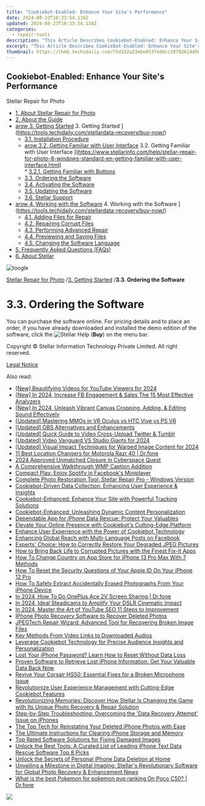 ```yaml
---
title: "Cookiebot-Enabled: Enhance Your Site's Performance"
date: 2024-08-22T10:33:54.116Z
updated: 2024-08-23T10:33:54.116Z
categories:
  - repair-tools
description: "This Article Describes Cookiebot-Enabled: Enhance Your Site's Performance"
excerpt: "This Article Describes Cookiebot-Enabled: Enhance Your Site's Performance"
thumbnail: https://thmb.techidaily.com/f5d152a23ebe0537eddcc39792614d56215becc5357892b0b77a3b9431bbf691.jpg
---
```


## Cookiebot-Enabled: Enhance Your Site's Performance

Stellar Repair for Photo

* [1. About Stellar Repair for Photo](https://tools.techidaily.com/stellardata-recovery/buy-now/)
* [2. About the Guide](https://tools.techidaily.com/stellardata-recovery/buy-now/)
* [arow 3. Getting Started](https://www.stellarinfo.com/help/public/frontEnd/onlinehelp/images/arow.png) 3\. Getting Started ](https://tools.techidaily.com/stellardata-recovery/buy-now/)  
  * [3.1. Installation Procedure](https://tools.techidaily.com/stellardata-recovery/buy-now/)  
  * [arow 3.2. Getting Familiar with User Interface](https://www.stellarinfo.com/help/public/frontEnd/onlinehelp/images/arow.png) 3.2\. Getting Familiar with User Interface ](https://www.stellarinfo.com/help/stellar-repair-for-photo-8-windows-standard-en-getting-familiar-with-user-interface.html)  
         * [3.2.1. Getting Familiar with Buttons](https://tools.techidaily.com/stellardata-recovery/buy-now/)  
  * [3.3. Ordering the Software](https://tools.techidaily.com/stellardata-recovery/buy-now/)  
  * [3.4. Activating the Software](https://tools.techidaily.com/stellardata-recovery/buy-now/)  
  * [3.5. Updating the Software](https://tools.techidaily.com/stellardata-recovery/buy-now/)  
  * [3.6. Stellar Support](https://tools.techidaily.com/stellardata-recovery/buy-now/)
* [arow 4. Working with the Software](https://www.stellarinfo.com/help/public/frontEnd/onlinehelp/images/arow.png) 4\. Working with the Software ](https://tools.techidaily.com/stellardata-recovery/buy-now/)  
  * [4.1. Adding Files for Repair](https://tools.techidaily.com/stellardata-recovery/buy-now/)  
  * [4.2. Repairing Corrupt Files](https://tools.techidaily.com/stellardata-recovery/buy-now/)  
  * [4.3. Performing Advanced Repair](https://tools.techidaily.com/stellardata-recovery/buy-now/)  
  * [4.4. Previewing and Saving Files](https://tools.techidaily.com/stellardata-recovery/buy-now/)  
  * [4.5. Changing the Software Language](https://tools.techidaily.com/stellardata-recovery/buy-now/)
* [5. Frequently Asked Questions (FAQs)](https://www.stellarinfo.com/help/stellar-repair-for-photo-8-windows-standard-en-frequently-asked-questions-faqs-.html)
* [6. About Stellar](https://tools.techidaily.com/stellardata-recovery/buy-now/)

![toogle](https://www.stellarinfo.com/help/public/frontEnd/onlinehelp/images/toogle.png)

[Stellar Repair for Photo](https://tools.techidaily.com/stellardata-recovery/buy-now/) /[3. Getting Started](https://tools.techidaily.com/stellardata-recovery/buy-now/) /**3.3\. Ordering the Software**

# **3.3\. Ordering the Software**

 You can purchase the software online. For pricing details and to place an order, if you have already downloaded and installed the demo edition of the software, click the ![Stellar Help](https://www.stellarinfo.com/help/public/onlinehelp_img/stellar-repair-for-photo-8-windows-standard-en/ordering-the-software/2.png)  (**Buy**) on the menu bar.

 Copyright © Stellar Information Technology Private Limited. All right reserved.

[Legal Notice](https://tools.techidaily.com/stellardata-recovery/buy-now/)

<ins class="adsbygoogle"
     style="display:block"
     data-ad-format="autorelaxed"
     data-ad-client="ca-pub-7571918770474297"
     data-ad-slot="1223367746"></ins>



<ins class="adsbygoogle"
     style="display:block"
     data-ad-client="ca-pub-7571918770474297"
     data-ad-slot="8358498916"
     data-ad-format="auto"
     data-full-width-responsive="true"></ins>

<span class="atpl-alsoreadstyle">Also read:</span>
<div><ul>
<li><a href="https://youtube-sure.techidaily.com/eautifying-videos-for-youtube-viewers-for-2024/"><u>[New] Beautifying Videos for YouTube Viewers for 2024</u></a></li>
<li><a href="https://facebook-video-recording.techidaily.com/new-in-2024-increase-fb-engagement-and-sales-the-15-most-effective-analyzers/"><u>[New] In 2024, Increase FB Engagement & Sales  The 15 Most Effective Analyzers</u></a></li>
<li><a href="https://fox-blue.techidaily.com/new-in-2024-unleash-vibrant-canvas-cropping-adding-and-editing-sound-effectively/"><u>[New] In 2024, Unleash Vibrant Canvas  Cropping, Adding, & Editing Sound Effectively</u></a></li>
<li><a href="https://extra-support.techidaily.com/updated-mastering-mmos-in-vr-oculus-vs-htc-vive-vs-ps-vr/"><u>[Updated] Mastering MMOs in VR  Oculus vs HTC Vive vs PS VR</u></a></li>
<li><a href="https://desktop-recording.techidaily.com/updated-obs-alternatives-and-enhancements/"><u>[Updated] OBS Alternatives and Enhancements</u></a></li>
<li><a href="https://twitter-videos.techidaily.com/updated-quick-guide-to-video-cross-upload-twitter-and-tumblr/"><u>[Updated] Quick Guide to Video Cross-Upload  Twitter & Tumblr</u></a></li>
<li><a href="https://desktop-recording.techidaily.com/updated-video-vanguard-vs-studio-giants-for-2024/"><u>[Updated] Video Vanguard VS Studio Giants for 2024</u></a></li>
<li><a href="https://vp-tips.techidaily.com/updated-visual-impact-techniques-for-warped-image-content-for-2024/"><u>[Updated] Visual Impact  Techniques for Warped Image Content for 2024</u></a></li>
<li><a href="https://location-fake.techidaily.com/11-best-location-changers-for-motorola-razr-40-drfone-by-drfone-virtual-android/"><u>11 Best Location Changers for Motorola Razr 40 | Dr.fone</u></a></li>
<li><a href="https://some-approaches.techidaily.com/2024-approved-unmatched-closure-in-cyberspace-quest/"><u>2024 Approved  Unmatched Closure in Cyberspace Quest</u></a></li>
<li><a href="https://fox-friendly.techidaily.com/a-comprehensive-walkthrough-wmp-caption-addition/"><u>A Comprehensive Walkthrough  WMP Caption Addition</u></a></li>
<li><a href="https://facebook.techidaily.com/compact-play-enjoy-spotify-in-facebooks-miniplayer/"><u>Compact Play: Enjoy Spotify in Facebook's Miniplayer</u></a></li>
<li><a href="https://data-safeguard.techidaily.com/complete-photo-restoration-tool-stellar-repair-pro-windows-version/"><u>Complete Photo Restoration Tool: Stellar Repair Pro - Windows Version</u></a></li>
<li><a href="https://data-safeguard.techidaily.com/cookiebot-driven-data-collection-enhancing-user-experience-and-insights/"><u>Cookiebot-Driven Data Collection: Enhancing User Experience & Insights</u></a></li>
<li><a href="https://data-safeguard.techidaily.com/cookiebot-enhanced-enhance-your-site-with-powerful-tracking-solutions/"><u>Cookiebot-Enhanced: Enhance Your Site with Powerful Tracking Solutions</u></a></li>
<li><a href="https://data-safeguard.techidaily.com/cookiebot-enhanced-unleashing-dynamic-content-personalization/"><u>Cookiebot-Enhanced: Unleashing Dynamic Content Personalization</u></a></li>
<li><a href="https://data-safeguard.techidaily.com/dependable-app-for-iphone-data-rescue-protect-your-valuables/"><u>Dependable App for iPhone Data Rescue: Protect Your Valuables</u></a></li>
<li><a href="https://data-safeguard.techidaily.com/elevate-your-online-presence-with-cookiebots-cutting-edge-platform/"><u>Elevate Your Online Presence with Cookiebot's Cutting-Edge Platform</u></a></li>
<li><a href="https://data-safeguard.techidaily.com/enhance-user-experience-with-the-power-of-cookiebot-technology/"><u>Enhance User Experience with the Power of Cookiebot Technology</u></a></li>
<li><a href="https://facebook.techidaily.com/enhancing-global-reach-with-multi-language-posts-on-facebook/"><u>Enhancing Global Reach with Multi-Language Posts on Facebook</u></a></li>
<li><a href="https://data-safeguard.techidaily.com/experts-choice-how-to-correctly-restore-your-degraded-jpeg-pictures/"><u>Experts' Choice: How to Correctly Restore Your Degraded JPEG Pictures</u></a></li>
<li><a href="https://data-safeguard.techidaily.com/how-to-bring-back-life-to-corrupted-pictures-with-the-finest-fix-it-apps/"><u>How to Bring Back Life to Corrupted Pictures with the Finest Fix-It Apps</u></a></li>
<li><a href="https://ios-unlock.techidaily.com/how-to-change-country-on-app-store-for-iphone-13-pro-max-with-7-methods-by-drfone-ios/"><u>How To Change Country on App Store for iPhone 13 Pro Max With 7 Methods</u></a></li>
<li><a href="https://apple-account.techidaily.com/how-to-reset-the-security-questions-of-your-apple-id-on-your-iphone-12-pro-by-drfone-ios/"><u>How To Reset the Security Questions of Your Apple ID On Your iPhone 12 Pro</u></a></li>
<li><a href="https://data-safeguard.techidaily.com/how-to-safely-extract-accidentally-erased-photographs-from-your-iphone-device/"><u>How To Safely Extract Accidentally Erased Photographs From Your iPhone Device</u></a></li>
<li><a href="https://screen-mirror.techidaily.com/in-2024-how-to-do-oneplus-ace-2v-screen-sharing-drfone-by-drfone-android/"><u>In 2024, How To Do OnePlus Ace 2V Screen Sharing | Dr.fone</u></a></li>
<li><a href="https://fox-info.techidaily.com/in-2024-ideal-steadicams-to-amplify-your-dslr-cinematic-impact/"><u>In 2024, Ideal Steadicams to Amplify Your DSLR Cinematic Impact</u></a></li>
<li><a href="https://youtube-data.techidaily.com/24-master-the-art-of-youtube-seo-11-steps-to-improvement/"><u>In 2024, Master the Art of YouTube SEO  11 Steps to Improvement</u></a></li>
<li><a href="https://data-safeguard.techidaily.com/iphone-photo-recovery-software-to-recover-deleted-photos/"><u>IPhone Photo Recovery Software to Recover Deleted Photos</u></a></li>
<li><a href="https://data-safeguard.techidaily.com/jpegtech-repair-wizard-advanced-tool-for-recovering-broken-image-files/"><u>JPEGTech Repair Wizard: Advanced Tool for Recovering Broken Image Files</u></a></li>
<li><a href="https://extra-lessons.techidaily.com/key-methods-from-video-links-to-downloaded-audios/"><u>Key Methods  From Video Links to Downloaded Audios</u></a></li>
<li><a href="https://data-safeguard.techidaily.com/leverage-cookiebot-technology-for-precise-audience-insights-and-personalization/"><u>Leverage Cookiebot Technology for Precise Audience Insights and Personalization</u></a></li>
<li><a href="https://data-safeguard.techidaily.com/lost-your-iphone-password-learn-how-to-reset-without-data-loss/"><u>Lost Your iPhone Password? Learn How to Reset Without Data Loss</u></a></li>
<li><a href="https://data-safeguard.techidaily.com/proven-software-to-retrieve-lost-iphone-information-get-your-valuable-data-back-now/"><u>Proven Software to Retrieve Lost iPhone Information: Get Your Valuable Data Back Now</u></a></li>
<li><a href="https://common-error.techidaily.com/revive-your-corsair-hs50-essential-fixes-for-a-broken-microphone-issue/"><u>Revive Your Corsair HS50: Essential Fixes for a Broken Microphone Issue</u></a></li>
<li><a href="https://data-safeguard.techidaily.com/revolutionize-user-experience-management-with-cutting-edge-cookiebot-features/"><u>Revolutionize User Experience Management with Cutting-Edge Cookiebot Features</u></a></li>
<li><a href="https://data-safeguard.techidaily.com/revolutionizing-memories-discover-how-stellar-is-changing-the-game-with-its-unique-photo-recovery-and-repair-solution/"><u>Revolutionizing Memories: Discover How Stellar Is Changing the Game with Its Unique Photo Recovery & Repair Solution</u></a></li>
<li><a href="https://data-safeguard.techidaily.com/step-by-step-troubleshooting-overcoming-the-data-recovery-attempt-issue-on-iphones/"><u>Step-by-Step Troubleshooting: Overcoming the 'Data Recovery Attempt' Issue on iPhones</u></a></li>
<li><a href="https://data-safeguard.techidaily.com/the-top-tech-for-reinstating-your-deleted-iphone-photos-with-ease/"><u>The Top Tech for Reinstating Your Deleted iPhone Photos with Ease</u></a></li>
<li><a href="https://data-safeguard.techidaily.com/the-ultimate-instructions-for-clearing-iphone-storage-and-memory/"><u>The Ultimate Instructions for Clearing iPhone Storage and Memory</u></a></li>
<li><a href="https://data-safeguard.techidaily.com/top-rated-software-solutions-for-fixing-damaged-images/"><u>Top Rated Software Solutions for Fixing Damaged Images</u></a></li>
<li><a href="https://data-safeguard.techidaily.com/unlock-the-best-tools-a-curated-list-of-leading-iphone-text-data-rescue-software-top-8-picks/"><u>Unlock the Best Tools: A Curated List of Leading iPhone Text Data Rescue Software Top 8 Picks</u></a></li>
<li><a href="https://data-safeguard.techidaily.com/unlock-the-secrets-of-personal-iphone-data-deletion-at-home/"><u>Unlock the Secrets of Personal iPhone Data Deletion at Home</u></a></li>
<li><a href="https://data-safeguard.techidaily.com/unveiling-a-milestone-in-digital-imaging-stellars-revolutionary-software-for-global-photo-recovery-and-enhancement-news/"><u>Unveiling a Milestone in Digital Imaging: Stellar's Revolutionary Software for Global Photo Recovery & Enhancement News</u></a></li>
<li><a href="https://pokemon-go-android.techidaily.com/what-is-the-best-pokemon-for-pokemon-pvp-ranking-on-poco-c50-drfone-by-drfone-virtual-android/"><u>What is the best Pokemon for pokemon pvp ranking On Poco C50? | Dr.fone</u></a></li>
</ul></div>

<!-- affiliate ads begin -->
<a href="https://store.bitdefender.com/affiliate.php?ACCOUNT=BITLATIN&AFFILIATE=108875&PATH=http%3A%2F%2Fwww.bitdefender.com%2Fbusiness%3FAFFILIATE%3D108875%26RESOURCE%3D30%2525%2BOff%2Ball%2BGravityZone%2BProducts"><img src="https://www.bitdefender.com/content/dam/bitdefender/business/campaign/1200X628.png" border="0"></a>
<!-- affiliate ads end -->